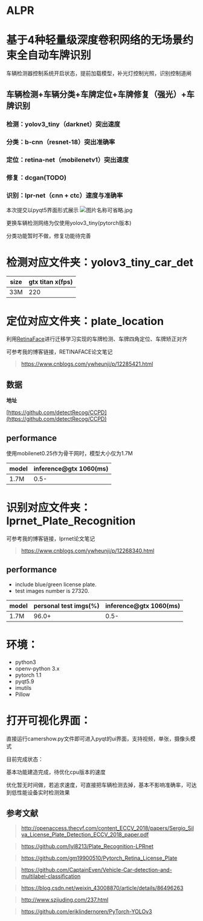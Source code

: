 # ALPR

# 基于4种轻量级深度卷积网络的无场景约束全自动车牌识别

车辆检测器控制系统开启状态，提前加载模型，补光灯控制光照，识别控制道闸

## 车辆检测+车辆分类+车牌定位+车牌修复（强光）+车牌识别

### 检测：yolov3_tiny（darknet）突出速度

### 分类：b-cnn（resnet-18）突出准确率

### 定位：retina-net（mobilenetv1）突出速度

### 修复：dcgan(TODO)

### 识别：lpr-net（cnn + ctc）速度与准确率

本次提交以pyqt5界面形式展示
![图片名称可省略.jpg](https://github.com/youwh-PIRI/ALPR/blob/master/img/ui.JPG)

更换车辆检测网络为仅使用yolov3_tiny(pytorch版本)

分类功能暂时不做，修复功能待完善

# 检测对应文件夹：yolov3_tiny_car_det

|  size  |gtx titan x(fps)|
| ------ | -------------- |
|  33M   |       220      |

# 定位对应文件夹：plate_location

利用[RetinaFace](https://github.com/biubug6/Pytorch_Retinaface)进行迁移学习实现的车牌检测、车牌四角定位、车牌矫正对齐

可参考我的博客链接，RETINAFACE论文笔记

>https://www.cnblogs.com/ywheunji/p/12285421.html

## 数据

**地址**

 [https://github.com/detectRecog/CCPD](https://github.com/detectRecog/CCPD)

## performance

使用mobilenet0.25作为骨干网时，模型大小仅为1.7M

|  model  |inference@gtx 1060(ms)|
| ------  | -------------------- |
|  1.7M   |       0.5-           |

# 识别对应文件夹：lprnet_Plate_Recognition

可参考我的博客链接，lprnet论文笔记

>https://www.cnblogs.com/ywheunji/p/12268340.html

## performance

- include blue/green license plate.
- test images number is 27320.

|  model  | personal test imgs(%) | inference@gtx 1060(ms) |
| ------  | --------------------- | ---------------------- |
|  1.7M   |         96.0+         |          0.5-          |
 
# 环境：
- python3
- openv-python 3.x
- pytorch 1.1
- pyqt5.9
- imutils
- Pillow

# 打开可视化界面：

直接运行camershow.py文件即可进入pyqt的ui界面，支持视频，单张，摄像头模式


目前完成状态：

基本功能建造完成，待优化cpu版本的速度

优化暂无时间做，若追求速度，可直接把车辆检测去掉，基本不影响准确率，可达到低性能设备实时检测效果

## 参考文献


>http://openaccess.thecvf.com/content_ECCV_2018/papers/Sergio_Silva_License_Plate_Detection_ECCV_2018_paper.pdf

>https://github.com/lyl8213/Plate_Recognition-LPRnet

>https://github.com/gm19900510/Pytorch_Retina_License_Plate

>https://github.com/CaptainEven/Vehicle-Car-detection-and-multilabel-classification

>https://blog.csdn.net/weixin_43008870/article/details/86496263

>http://www.szjiuding.com/237.html

>https://github.com/eriklindernoren/PyTorch-YOLOv3





